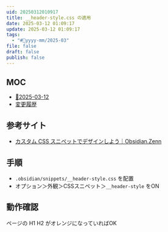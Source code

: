 ```yaml
---
uid: 20250312010917
title: __header-style.css の適用
date: 2025-03-12 01:09:17
update: 2025-03-12 01:09:17
tags:
  - "#📆yyyy-mm/2025-03"
file: false
draft: false
publish: false
---
```


## MOC

- [📆2025-03-12](20250312000000)
- [変更履歴](20250310133303.md)

## 参考サイト

- [カスタム CSS スニペットでデザインしよう｜Obsidian.Zenn](https://zenn.dev/estra/books/obsidian-dot-zenn/viewer/b-oz-css-snippets)

## 手順

- `.obsidian/snippets/__header-style.css` を配置
- オプション＞外観＞CSSスニペット＞`__header-style` をON

## 動作確認

ページの H1 H2 がオレンジになっていればOK
